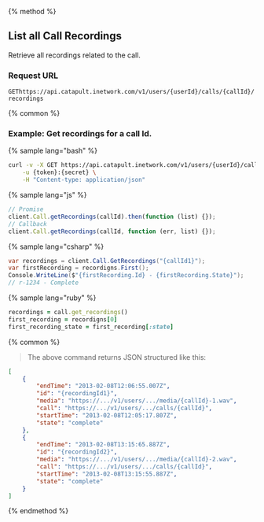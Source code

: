 {% method %}

## List all Call Recordings
Retrieve all recordings related to the call.

### Request URL

<code class="get">GET</code>`https://api.catapult.inetwork.com/v1/users/{userId}/calls/{callId}/recordings`

{% common %}

### Example: Get recordings for a call Id.

{% sample lang="bash" %}

```bash
curl -v -X GET https://api.catapult.inetwork.com/v1/users/{userId}/calls/{callId}/recordigns \
	-u {token}:{secret} \
	-H "Content-type: application/json"
```

{% sample lang="js" %}

```js
// Promise
client.Call.getRecordings(callId).then(function (list) {});
// Callback
client.Call.getRecordings(callId, function (err, list) {});
```

{% sample lang="csharp" %}

```csharp
var recordings = client.Call.GetRecordings("{callId1}");
var firstRecording = recordigns.First();
Console.WriteLine($"{firstRecording.Id} - {firstRecording.State}");
// r-1234 - Complete
```

{% sample lang="ruby" %}

```ruby
recordings = call.get_recordings()
first_recording = recordigns[0]
first_recording_state = first_recording[:state]
```

{% common %}

> The above command returns JSON structured like this:

```json
[
	{
		"endTime": "2013-02-08T12:06:55.007Z",
		"id": "{recordingId1}",
		"media": "https://.../v1/users/.../media/{callId}-1.wav",
		"call": "https://.../v1/users/.../calls/{callId}",
		"startTime": "2013-02-08T12:05:17.807Z",
		"state": "complete"
	},
	{
		"endTime": "2013-02-08T13:15:65.887Z",
		"id": "{recordingId2}",
		"media": "https://.../v1/users/.../media/{callId}-2.wav",
		"call": "https://.../v1/users/.../calls/{callId}",
		"startTime": "2013-02-08T13:15:55.887Z",
		"state": "complete"
	}
]
```
{% endmethod %}
